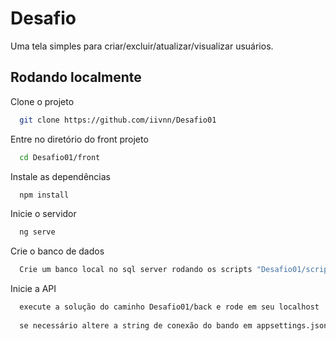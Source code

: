# Desafio

Uma tela simples para criar/excluir/atualizar/visualizar usuários.


## Rodando localmente

Clone o projeto

```bash
  git clone https://github.com/iivnn/Desafio01
```

Entre no diretório do front projeto

```bash
  cd Desafio01/front
```

Instale as dependências

```bash
  npm install
```

Inicie o servidor

```bash
  ng serve
```
Crie o banco de dados

```bash
  Crie um banco local no sql server rodando os scripts "Desafio01/script"
```

Inicie a API

```bash
  execute a solução do caminho Desafio01/back e rode em seu localhost
  
  se necessário altere a string de conexão do bando em appsettings.json
```
